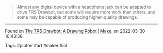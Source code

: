 > Almost any digital device with a headphone jack can be adapted to drive TRS Drawbot, but some will require more work than others, and some may be capable of producing higher-quality drawings.

---
Found on [The TRS Drawbot: A Drawing Robot | Make:](https://makezine.com/projects/trs-drawbot-2/) on 2022-03-30 10:43:38.

Tags: #plotter #art #maker #iot